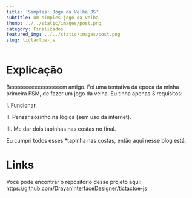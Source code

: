 ```yaml
---
title: 'Simples: Jogo da Velha JS'
subtitle: um simples jogo da velha
thumb: ../../static/images/post.png
category: Finalizados
featured_img: ../../static/images/post.png
slug: tictactoe-js
---
```


# Explicação

Beeeeeeeeeeeeeeeeem antigo. Foi uma tentativa da época da minha primeira FSM, de fazer um jogo da velha. 
Eu tinha apenas 3 requisitos:

I. Funcionar.

II. Pensar sozinho na lógica (sem uso da internet).

III. Me dar dois tapinhas nas costas no final.

Eu cumpri todos esses *tapinha nas costas, então aqui nesse blog está.

# Links

Você pode encontrar o repositório desse projeto aqui:
https://github.com/DrayanInterfaceDesigner/tictactoe-js

